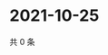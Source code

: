# 2021-10-25

共 0 条

<!-- BEGIN WEIBO -->
<!-- 最后更新时间 Mon Oct 25 2021 14:13:53 GMT+0800 (China Standard Time) -->

<!-- END WEIBO -->
